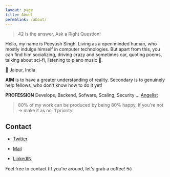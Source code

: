 ```yaml
---
layout: page
title: About
permalink: /about/
---
```


> 42 is the answer, Ask a Right Question!

Hello, my name is Peeyush Singh. Living as a open minded human, who mostly indulge himself in computer technologies. But apart from this, you can find him socializing, driving crazy and sometimes car, quoting poems, talking about sci-fi, listening to piano music 🎸.

📍 Jaipur, India

**AIM** is to have a greater understanding of reality. Secondary is to genuinely help fellows, who don't know how to do it yet!

<!--to maximize challening and useful work, with competetive credits. Thus progressively moving towards Unknown, great minds, captain and a selfless being.-->

**PROFESSION** Develops, Backend, Sofware, Scaling, Security ... [Angelist](https://angel.co/u/peeyush-singh-1)

<!-- solving via trees, divide an conquery any problems around me-->


<!-- NEW PROJECTS PAGE -->
<!-- rEUSME SOON --> 
<!--I been uploading my utilites, which I been working from 2021 over here;

Here's is my list of software [utilities](http://fosting.in/), that you may find helpful.

Rest could be found in 

https://bitbucket.org/peeyushsrj/ (2012-2017)
https://github.com/peeyushsrj (2017-Present)

Also I been writing story about how a man travel back into the future. 

-->

> 80% of my work can be produced by being 80% happy, If you're not -> make it as no. 1 priority!

<!-- 

With his SHEER WILL to travel back,
he made people near him smarter,
leading back into the future. (zero sum games!)

-->

## Contact 

- [Twitter](https://twitter.com/peeyu5h)

- [Mail](mailto:peeyushsrj@gmail.com)

- [LinkedIN](http://linkedin.com/in/peeyushsrj)

Feel free to contact (If you're around, let's grab a coffee! ☕)
